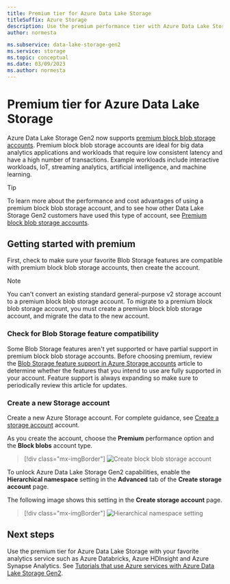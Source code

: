 ```yaml
---
title: Premium tier for Azure Data Lake Storage
titleSuffix: Azure Storage
description: Use the premium performance tier with Azure Data Lake Storage Gen2
author: normesta

ms.subservice: data-lake-storage-gen2
ms.service: storage
ms.topic: conceptual
ms.date: 03/09/2023
ms.author: normesta
---
```


# Premium tier for Azure Data Lake Storage

Azure Data Lake Storage Gen2 now supports [premium block blob storage accounts](storage-blob-block-blob-premium.md). Premium block blob storage accounts are ideal for big data analytics applications and workloads that require low consistent latency and have a high number of transactions. Example workloads include interactive workloads, IoT, streaming analytics, artificial intelligence, and machine learning. 

>[!TIP]
> To learn more about the performance and cost advantages of using a premium block blob storage account, and to see how other Data Lake Storage Gen2 customers have used this type of account, see [Premium block blob storage accounts](storage-blob-block-blob-premium.md).

## Getting started with premium

First, check to make sure your favorite Blob Storage features are compatible with premium block blob storage accounts, then create the account. 

>[!NOTE]
> You can't convert an existing standard general-purpose v2 storage account to a premium block blob storage account. To migrate to a premium block blob storage account, you must create a premium block blob storage account, and migrate the data to the new account. 

### Check for Blob Storage feature compatibility

Some Blob Storage features aren't yet supported or have partial support in premium block blob storage accounts. Before choosing premium, review the [Blob Storage feature support in Azure Storage accounts](storage-feature-support-in-storage-accounts.md) article to determine whether the features that you intend to use are fully supported in your account. Feature support is always expanding so make sure to periodically review this article for updates.

### Create a new Storage account

Create a new Azure Storage account. For complete guidance, see [Create a storage account](../common/storage-account-create.md) account. 

As you create the account, choose the **Premium** performance option and the **Block blobs** account type. 

> [!div class="mx-imgBorder"]
> ![Create block blob storage account](./media/storage-blob-block-blob-premium/create-block-blob-storage-account.png)

To unlock Azure Data Lake Storage Gen2 capabilities, enable the **Hierarchical namespace** setting in the **Advanced** tab of the **Create storage account** page. 

The following image shows this setting in the **Create storage account** page.

> [!div class="mx-imgBorder"]
> ![Hierarchical namespace setting](./media/create-data-lake-storage-account/hierarchical-namespace-feature.png)

## Next steps

Use the premium tier for Azure Data Lake Storage with your favorite analytics service such as Azure Databricks, Azure HDInsight and Azure Synapse Analytics. See [Tutorials that use Azure services with Azure Data Lake Storage Gen2](data-lake-storage-integrate-with-services-tutorials.md).

